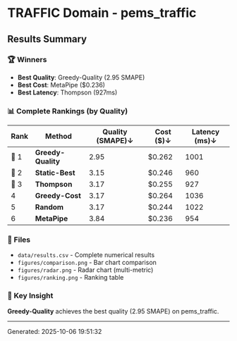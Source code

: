 # TRAFFIC Domain - pems_traffic

## Results Summary

### 🏆 Winners

- **Best Quality**: Greedy-Quality (2.95 SMAPE)
- **Best Cost**: MetaPipe ($0.236)
- **Best Latency**: Thompson (927ms)

### 📊 Complete Rankings (by Quality)

| Rank | Method | Quality (SMAPE)↓ | Cost ($)↓ | Latency (ms)↓ |
|------|--------|------------------|-----------|---------------|
| 🥇 1 | **Greedy-Quality** | 2.95 | $0.262 | 1001 |
| 🥈 2 | **Static-Best** | 3.15 | $0.246 | 960 |
| 🥉 3 | **Thompson** | 3.17 | $0.255 | 927 |
|    4 | **Greedy-Cost** | 3.17 | $0.264 | 1036 |
|    5 | **Random** | 3.17 | $0.244 | 1022 |
|    6 | **MetaPipe** | 3.84 | $0.236 | 954 |

### 📁 Files

- `data/results.csv` - Complete numerical results
- `figures/comparison.png` - Bar chart comparison
- `figures/radar.png` - Radar chart (multi-metric)
- `figures/ranking.png` - Ranking table

### 🎯 Key Insight

**Greedy-Quality** achieves the best quality (2.95 SMAPE) on pems_traffic.

---

Generated: 2025-10-06 19:51:32
